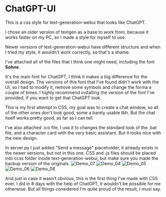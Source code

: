 # ChatGPT-UI
This is a css style for text-generation-webui that looks like ChatGPT. 

I chose an older version of textgen as a base to work from, because it works faster on my PC, so I made a style for myself to use.

Newer versions of text-generation-webui have different structure and when I tried my style, it wouldn't work correctly, so that's a shame.

I've attached all of the files that I think one might need, including the font **Sohne**. 

It's the main font for ChatGPT, I think it makes a big difference for the overall design. The versions of this font that I've found didn't work with the UI, so I had to modify it, remove some symbols and change the forma a couple of times. I highly recommend installing the version of the font I've provided, if you want to get that ChatGPT look.

This is my first attempt in CSS, my goal was to create a chat window, so all of the other ones don't look good, some a barely usable tbh. But the chat itself works pretty good, as far as I can tell.

I've also attached .ico file, I use it to changes the standard look of the .bat file, and a character card with the very basic assistant. But it looks nice with the new design.

In server.py I just added "Send a message" placeholder, it already exists in the newer versions, but not in this one. CSS and .js files should be placed into ccss folder inside text-generation-webui, but make sure you made the backup version of the originals.
![Demo_07](https://github.com/KirillRepinArt/ChatGPT-UI/assets/118350327/115b7f48-71d0-4009-a8ba-56dbd34eae56)
![Demo_04](https://github.com/KirillRepinArt/ChatGPT-UI/assets/118350327/31d52141-3593-4091-b63b-3d8f42c29fee)
![Demo_05](https://github.com/KirillRepinArt/ChatGPT-UI/assets/118350327/4a3fb266-5acc-42ae-8a75-b73dfd4c2284)
![Demo_06](https://github.com/KirillRepinArt/ChatGPT-UI/assets/118350327/b6948ff2-a58e-4a2a-a1a0-50151164b084)
![Demo_08](https://github.com/KirillRepinArt/ChatGPT-UI/assets/118350327/7449de4f-2dc5-43ed-a051-33fcf4e7b4e5)

And just in case it wasn't obvious, this is the first thing I've made with CSS ever. 
I did in 8 days with the help of ChatGPT, it wouldn't be possible for me otherwise. But all things considered I'm quite proud of the result, I must say.
